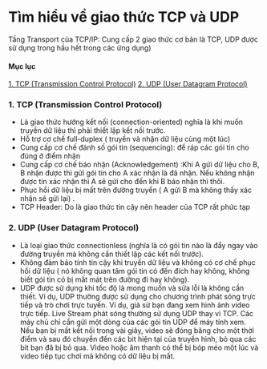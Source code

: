  # Tìm hiểu về giao thức TCP và UDP
Tầng Transport của TCP/IP: Cung cấp 2 giao thức cơ bản là TCP, UDP được sử dụng
trong hầu hết trong các ứng dụng)
#### Mục lục
[1. TCP (Transmission Control Protocol)](#TCP)
[2. UDP (User Datagram Protocol)](#UDP)

### <a name="TCP"> 1. TCP (Transmission Control Protocol) </a>
- Là giao thức hướng kết nối (connection-oriented) nghĩa là khi muốn truyền dữ liệu
thì phải thiết lập kết nối trước.
- Hỗ trợ cơ chế full-duplex ( truyền và nhận dữ liệu cùng một lúc)
- Cung cấp cơ chế đánh số gói tin (sequencing): để ráp các gói tin cho đúng ở điểm
nhận
- Cung cấp cơ chế báo nhận (Acknowledgement) :Khi A gửi dữ liệu cho B, B nhận
được thì gửi gói tin cho A xác nhận là đã nhận. Nếu không nhận được tin xác nhận
thì A sẽ gửi cho đến khi B báo nhận thì thôi.
- Phục hồi dữ liệu bị mất trên đường truyền ( A gửi B mà không thấy xác nhận sẽ gửi
lại) .
- TCP Header: Do là giao thức tin cậy nên header của TCP rất phức tạp

### <a name="UDP"> 2. UDP (User Datagram Protocol) </a>
- Là loại giao thức connectionless (nghĩa là có gói tin nào là đẩy ngay vào đường
truyền mà không cần thiết lập các kết nối trước).
- Không đảm bảo tính tin cậy khi truyền dữ liệu và không có cơ chế phục hồi dữ liệu (
nó không quan tâm gói tin có đến đích hay không, không biết gói tin có bị mất mát
trên đường đi hay không).
- UDP được sử dụng khi tốc độ là mong muốn và sửa lỗi là không cần thiết. Ví dụ, UDP
thường được sử dụng cho chương trình phát sóng trực tiếp và trò chơi trực tuyến.
Ví dụ, giả sử bạn đang xem hình ảnh video trực tiếp. Live Stream phát sóng thường
sử dụng UDP thay vì TCP. Các máy chủ chỉ cần gửi một dòng của các gói tin UDP để
máy tính xem. Nếu bạn bị mất kết nối trong vài giây, video sẽ đóng băng cho một
thời điểm và sau đó chuyển đến các bit hiện tại của truyền hình, bỏ qua các bit bạn
đã bị bỏ qua. Video hoặc âm thanh có thể bị bóp méo một lúc và video tiếp tục chơi
mà không có dữ liệu bị mất.